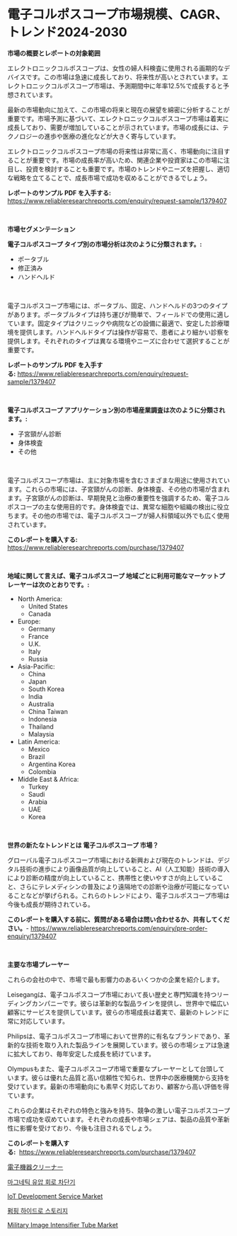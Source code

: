 <p><h1>電子コルポスコープ市場規模、CAGR、トレンド2024-2030</h1></p><p><strong>市場の概要とレポートの対象範囲</strong></p>
<p><p>エレクトロニックコルポスコープは、女性の婦人科検査に使用される画期的なデバイスです。この市場は急速に成長しており、将来性が高いとされています。エレクトロニックコルポスコープ市場は、予測期間中に年率12.5%で成長すると予想されています。</p><p>最新の市場動向に加えて、この市場の将来と現在の展望を綿密に分析することが重要です。市場予測に基づいて、エレクトロニックコルポスコープ市場は着実に成長しており、需要が増加していることが示されています。市場の成長には、テクノロジーの進歩や医療の進化などが大きく寄与しています。</p><p>エレクトロニックコルポスコープ市場の将来性は非常に高く、市場動向に注目することが重要です。市場の成長率が高いため、関連企業や投資家はこの市場に注目し、投資を検討することも重要です。市場のトレンドやニーズを把握し、適切な戦略を立てることで、成長市場で成功を収めることができるでしょう。</p></p>
<p><strong>レポートのサンプル PDF を入手する:</strong> <a href="https://www.reliableresearchreports.com/enquiry/request-sample/1379407">https://www.reliableresearchreports.com/enquiry/request-sample/1379407</a></p>
<p>&nbsp;</p>
<p><strong>市場セグメンテーション</strong></p>
<p><strong>電子コルポスコープ タイプ別の市場分析は次のように分類されます。:</strong></p>
<p><ul><li>ポータブル</li><li>修正済み</li><li>ハンドヘルド</li></ul></p>
<p>&nbsp;</p>
<p><p>電子コルポスコープ市場には、ポータブル、固定、ハンドヘルドの3つのタイプがあります。ポータブルタイプは持ち運びが簡単で、フィールドでの使用に適しています。固定タイプはクリニックや病院などの設備に最適で、安定した診療環境を提供します。ハンドヘルドタイプは操作が容易で、患者により細かい診察を提供します。それぞれのタイプは異なる環境やニーズに合わせて選択することが重要です。</p></p>
<p><strong>レポートのサンプル PDF を入手する:</strong>&nbsp;<a href="https://www.reliableresearchreports.com/enquiry/request-sample/1379407">https://www.reliableresearchreports.com/enquiry/request-sample/1379407</a></p>
<p>&nbsp;</p>
<p><strong> 電子コルポスコープ アプリケーション別の市場産業調査は次のように分類されます。:</strong></p>
<p><ul><li>子宮頸がん診断</li><li>身体検査</li><li>その他</li></ul></p>
<p>&nbsp;</p>
<p><p>電子コルポスコープ市場は、主に対象市場を含むさまざまな用途に使用されています。これらの市場には、子宮頸がんの診断、身体検査、その他の市場が含まれます。子宮頸がんの診断は、早期発見と治療の重要性を強調するため、電子コルポスコープの主な使用目的です。身体検査では、異常な細胞や組織の検出に役立ちます。その他の市場では、電子コルポスコープが婦人科領域以外でも広く使用されています。</p></p>
<p><strong>このレポートを購入する:</strong>&nbsp; <a href="https://www.reliableresearchreports.com/purchase/1379407">https://www.reliableresearchreports.com/purchase/1379407</a></p>
<p>&nbsp;</p>
<p><strong>地域に関して言えば、電子コルポスコープ 地域ごとに利用可能なマーケットプレーヤーは次のとおりです。:</strong></p>
<p><ul>
    <li>
        North America:
        <ul>
            <li>United States</li>
            <li>Canada</li>
        </ul>
    </li>
    <li>
        Europe:
        <ul>
            <li>Germany</li>
            <li>France</li>
            <li>U.K.</li>
            <li>Italy</li>
            <li>Russia</li>
        </ul>
    </li>
    <li>
        Asia-Pacific:
        <ul>
            <li>China</li>
            <li>Japan</li>
            <li>South Korea</li>
            <li>India</li>
            <li>Australia</li>
            <li>China Taiwan</li>
            <li>Indonesia</li>
            <li>Thailand</li>
            <li>Malaysia</li>
        </ul>
    </li>
    <li>
        Latin America:
        <ul>
            <li>Mexico</li>
            <li>Brazil</li>
            <li>Argentina Korea</li>
            <li>Colombia</li>
        </ul>
    </li>
    <li>
        Middle East & Africa:
        <ul>
            <li>Turkey</li>
            <li>Saudi</li>
            <li>Arabia</li>
            <li>UAE</li>
            <li>Korea</li>
        </ul>
    </li>
    </ul></p>
<p>&nbsp;</p>
<p><strong>世界の新たなトレンドとは 電子コルポスコープ 市場？</strong></p>
<p><p>グローバル電子コルポスコープ市場における新興および現在のトレンドは、デジタル技術の進歩により画像品質が向上していること、AI（人工知能）技術の導入により診断の精度が向上していること、携帯性と使いやすさが向上していること、さらにテレメディシンの普及により遠隔地での診断や治療が可能になっていることなどが挙げられる。これらのトレンドにより、電子コルポスコープ市場は今後も成長が期待されている。</p></p>
<p><strong>このレポートを購入する前に、質問がある場合は問い合わせるか、共有してください。</strong>- <a href="https://www.reliableresearchreports.com/enquiry/pre-order-enquiry/1379407">https://www.reliableresearchreports.com/enquiry/pre-order-enquiry/1379407</a></p>
<p>&nbsp;</p>
<p><strong>主要な市場プレーヤー</strong></p>
<p><p>これらの会社の中で、市場で最も影響力のあるいくつかの企業を紹介します。</p><p>Leisegangは、電子コルポスコープ市場において長い歴史と専門知識を持つリーディングカンパニーです。彼らは革新的な製品ラインを提供し、世界中で幅広い顧客にサービスを提供しています。彼らの市場成長は着実で、最新のトレンドに常に対応しています。</p><p>Philipsは、電子コルポスコープ市場において世界的に有名なブランドであり、革新的な技術を取り入れた製品ラインを展開しています。彼らの市場シェアは急速に拡大しており、毎年安定した成長を続けています。</p><p>Olympusもまた、電子コルポスコープ市場で重要なプレーヤーとして台頭しています。彼らは優れた品質と高い信頼性で知られ、世界中の医療機関から支持を受けています。最新の市場動向にも素早く対応しており、顧客から高い評価を得ています。</p><p>これらの企業はそれぞれの特色と強みを持ち、競争の激しい電子コルポスコープ市場で成功を収めています。それぞれの成長や市場シェアは、製品の品質や革新性に影響を受けており、今後も注目されるでしょう。</p></p>
<p><strong>このレポートを購入する:</strong>&nbsp;&nbsp;<a href="https://www.reliableresearchreports.com/purchase/1379407">https://www.reliableresearchreports.com/purchase/1379407</a></p>
<p><p><a href="https://medium.com/@ozar19732009/%E9%9B%BB%E5%AD%90%E6%A9%9F%E5%99%A8%E3%82%AF%E3%83%AA%E3%83%BC%E3%83%8A%E3%83%BC%E5%B8%82%E5%A0%B4%E3%81%AE%E8%A6%8F%E6%A8%A1-cagr-%E3%83%88%E3%83%AC%E3%83%B3%E3%83%892024%E5%B9%B4%E3%81%8B%E3%82%892030%E5%B9%B4-0aa1ea744d3f">電子機器クリーナー</a></p><p><a href="https://medium.com/@frankpeters35/%EC%9E%90%EA%B8%B0%ED%95%98%EC%9D%B4%EB%93%9C%EB%A1%9C%EB%A6%AC%EC%97%B0%EB%A1%9C-%EC%B0%A8%EB%8B%A8%EA%B8%B0-%EC%8B%9C%EC%9E%A5-%ED%86%B5%EC%B0%B0-%EC%8B%9C%EC%9E%A5-%EB%8F%99%ED%96%A5-%EC%84%B1%EC%9E%A5-2024%EB%85%84%EB%B6%80%ED%84%B0-2031%EB%85%84%EA%B9%8C%EC%A7%80%EC%9D%98-%EC%98%88%EC%B8%A1-05a01d2a3ed6">마그네틱 유압 회로 차단기</a></p><p><a href="https://fearless-okapi-6c8.notion.site/IoT-Development-Service-Market-Insights-Market-Players-and-Forecast-Till-2031-a76907d7afa94fd9a6d273f278570eb4">IoT Development Service Market</a></p><p><a href="https://medium.com/@kenza.eliraki/%ED%8E%8C%ED%94%84%EB%93%9C-%ED%95%98%EC%9D%B4%EB%93%9C%EB%A1%9C-%EC%A0%80%EC%9E%A5-%EC%8B%9C%EC%9E%A5-2031%EB%85%84%EA%B9%8C%EC%A7%80%EC%9D%98-%ED%8A%B8%EB%A0%8C%EB%93%9C-%EC%98%88%EC%B8%A1-%EB%B0%8F-%EA%B2%BD%EC%9F%81-%EB%B6%84%EC%84%9D-c31bee33a17f">펌핑 하이드로 스토리지</a></p><p><a href="https://github.com/bmorecock/Market-Research-Report-List-2/blob/main/military-image-intensifier-tube-market.md">Military Image Intensifier Tube Market</a></p></p>